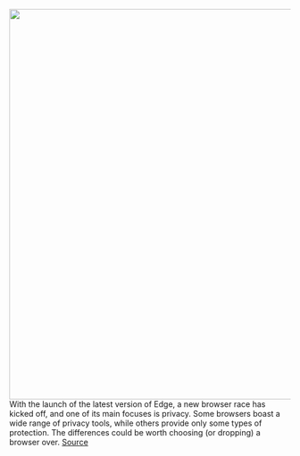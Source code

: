 <img src='https://cdn.vox-cdn.com/thumbor/nlL9PXLQA3BMSy7v7dvEq-KDjK4=/0x0:2040x1360/1200x800/filters:focal(857x517:1183x843)/cdn.vox-cdn.com/uploads/chorus_image/image/66341988/acastro_200218_3900_StoryStream_0001.0.jpg' width='700px' /><br/>
With the launch of the latest version of Edge, a new browser race has kicked off, and one of its main focuses is privacy. Some browsers boast a wide range of privacy tools, while others provide only some types of protection. The differences could be worth choosing (or dropping) a browser over.
<a href='https://www.theverge.com/2020/2/20/21136728/browser-privacy-protection-features-safety-how-to-data-edge-safari-chrome'> Source <a/>